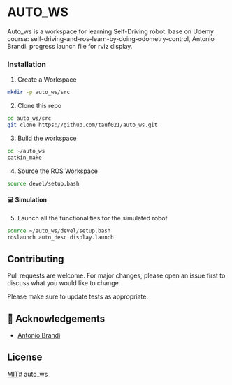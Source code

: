 # AUTO_WS

Auto_ws is a workspace for learning Self-Driving robot.
base on Udemy course: self-driving-and-ros-learn-by-doing-odometry-control, Antonio Brandi.
progress launch file for rviz display.

### Installation

1. Create a Workspace
```sh
mkdir -p auto_ws/src
```

2. Clone this repo
```sh
cd auto_ws/src
git clone https://github.com/tauf021/auto_ws.git
```

3. Build the workspace
```sh
cd ~/auto_ws
catkin_make
```

4. Source the ROS Workspace
```sh
source devel/setup.bash
```

#### :computer: Simulation

5. Launch all the functionalities for the simulated robot
```sh
source ~/auto_ws/devel/setup.bash
roslaunch auto_desc display.launch
```

## Contributing

Pull requests are welcome. For major changes, please open an issue first
to discuss what you would like to change.

Please make sure to update tests as appropriate.

## :star2: Acknowledgements
* [Antonio Brandi](https://github.com/AntoBrandi/Bumper-Bot/tree/main)

## License
[MIT](https://choosealicense.com/licenses/mit/)# auto_ws